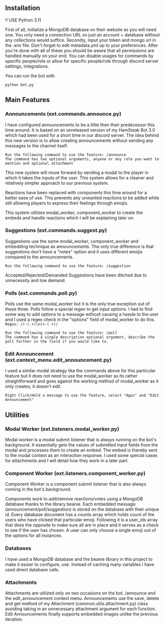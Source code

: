 ## Installation

!! USE Python 3.11

First of all, initialize a MongoDB database on their website as you will need one. You only need a connection URL so just an account + database without any collections would suffice. Secondly, input your token and mongo url in the .env file. Don't forget to edit metadata.yml up to your preferences. After you're done with all of these you should be aware that all permissions are handled manually on your end. You can disable usages for commands by specific people/role or allow for specific people/role through discord server settings, integrations.

You can run the bot with

```
python bot.py
```

## Main Features

### Announcements (ext.commands.announce.py)

I have configured announcements to be a little then their predecessor this time around. It is based on an unreleased version of my Ham5teak Bot 3.0 which had been used for a short time in our discord server. The idea behind this new version is to allow creating announcements without sending any messages to the channel itself.

    Run the following command to use the feature: /announce
    The command has two optional arguments, anyone or any role you want to mention and optional attachment

This new system will move forward by sending a modal to the player in which it takes the inputs of the user. This system allows for a cleaner and relatively simpler approach to our previous system.

Reactions have been replaced with components this time around for a better ease of use. This prevents any unwanted reactions to be added while still allowing players to express their feelings through emojis.

This system utilizes modal_worker, component_worker to create the embeds and handle reactions which I will be explaining later on.

### Suggestions (ext.commands.suggest.py)

Suggestions use the same modal_worker, component_worker and embedding technique as announcements. The only true difference is that suggestions don't have a "notes" option and it uses different emojis compared to the announcements.

    Run the following command to use the feature: /suggestion

Accepted/Rejected/Demanded Suggestions have been ditched due to unnecessity and low demand.

### Polls (ext.commands.poll.py)

Polls use the same modal_worker but it is the only true exception out of these three. Polls follow a special regex to get input options. I had to find some way to add options to a message without causing a hassle to the user and I used a regex check in the "options" field of modal_worker to do this.
`Regex: /(-(.+)\n)+-(.+)/`

    Run the following command to use the feature: /poll
    The command has a single description optional argument, describe the poll further in the field if you would like to.

### Edit Announcement (ext.context_menu.edit_announcement.py)

I used a similar modal strategy like the commands above for this particular feature but it does not need to use the modal_worker as its rather straightforward and goes against the working method of modal_worker as it only creates, it doesn't edit.

    Right Click/Hold a message to use the feature, select "Apps" and "Edit Announcement"

## Utilities

### Modal Worker (ext.listeners.modal_worker.py)

Modal worker is a modal submit listener that is always running on the bot's background. It essentially gets the values of submitted input fields from the modal and processes them to create an embed. The embed is thereby sent to the modal context as an interaction response. I used some special cases for attachments and I will detail how they work in a later part.

### Component Worker (ext.listeners.component_worker.py)

Component Worker is a component submit listener that is also always running in the bot's background.

Components work to add/remove reactions/votes using a MongoDB database thanks to the library beanie. Each embedded message (announcement/poll/suggestion) is stored on the database with their unique id. Every database document has a counts array which holds count of the users who have clicked that particular emoji. Following it is a user_ids array that does the opposite to make sure all are in place and it serves as a check to see if the user has chosen. A user can only choose a single emoji out of the options for all instances.

### Databases

I have used a MongoDB database and the beanie library in this project to make it easier to configure, use. Instead of caching many variables I have used direct database calls.

### Attachments

Attachments are utilized only on two occasions on the bot. /announce and the edit_announcement context menu. Announcements use the save, delete and get method of my Attachment (common.utils.attachment.py) class avoiding taking in an unnecessary attachment argument for each function. Edit Announcements finally supports embedded images unlike the previous iteration.
